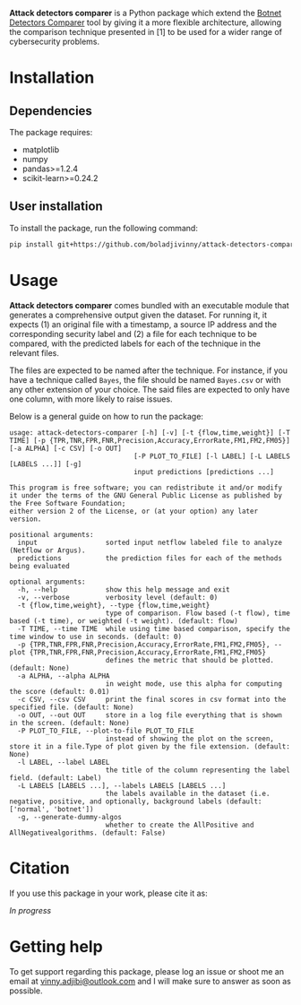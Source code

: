 **Attack detectors comparer** is a Python package which extend the [Botnet Detectors Comparer](http://downloads.sourceforge.net/project/botnetdetectorscomparer/BotnetDetectorsComparer-0.9.tgz)
tool by giving it a more flexible architecture, allowing the comparison technique presented in [1] to be used for a wider 
range of cybersecurity problems.

# Installation
## Dependencies
The package requires:

+ matplotlib
+ numpy
+ pandas>=1.2.4
+ scikit-learn>=0.24.2

## User installation
To install the package, run the following command:

```bash
pip install git+https://github.com/boladjivinny/attack-detectors-comparer.git
```

# Usage
**Attack detectors comparer**  comes bundled with an executable
module that generates a comprehensive output given the dataset.
For running it, it expects (1) an original file with a timestamp,
a source IP address and the corresponding security label and
(2) a file for each technique to be compared, with the predicted
labels for each of the technique in the relevant files.

The files are expected to be named after the technique. For instance,
if you have a technique called `Bayes`, the file should be
named `Bayes.csv` or with any other extension of your choice.
The said files are expected to only have one column, with more
likely to raise issues.

Below is a general guide on how to run the package:

```
usage: attack-detectors-comparer [-h] [-v] [-t {flow,time,weight}] [-T TIME] [-p {TPR,TNR,FPR,FNR,Precision,Accuracy,ErrorRate,FM1,FM2,FM05}] [-a ALPHA] [-c CSV] [-o OUT]
                               [-P PLOT_TO_FILE] [-l LABEL] [-L LABELS [LABELS ...]] [-g]
                               input predictions [predictions ...]

This program is free software; you can redistribute it and/or modify it under the terms of the GNU General Public License as published by the Free Software Foundation;
either version 2 of the License, or (at your option) any later version.

positional arguments:
  input                 sorted input netflow labeled file to analyze (Netflow or Argus).
  predictions           the prediction files for each of the methods being evaluated

optional arguments:
  -h, --help            show this help message and exit
  -v, --verbose         verbosity level (default: 0)
  -t {flow,time,weight}, --type {flow,time,weight}
                        type of comparison. Flow based (-t flow), time based (-t time), or weighted (-t weight). (default: flow)
  -T TIME, --time TIME  while using time based comparison, specify the time window to use in seconds. (default: 0)
  -p {TPR,TNR,FPR,FNR,Precision,Accuracy,ErrorRate,FM1,FM2,FM05}, --plot {TPR,TNR,FPR,FNR,Precision,Accuracy,ErrorRate,FM1,FM2,FM05}
                        defines the metric that should be plotted. (default: None)
  -a ALPHA, --alpha ALPHA
                        in weight mode, use this alpha for computing the score (default: 0.01)
  -c CSV, --csv CSV     print the final scores in csv format into the specified file. (default: None)
  -o OUT, --out OUT     store in a log file everything that is shown in the screen. (default: None)
  -P PLOT_TO_FILE, --plot-to-file PLOT_TO_FILE
                        instead of showing the plot on the screen, store it in a file.Type of plot given by the file extension. (default: None)
  -l LABEL, --label LABEL
                        the title of the column representing the label field. (default: Label)
  -L LABELS [LABELS ...], --labels LABELS [LABELS ...]
                        the labels available in the dataset (i.e. negative, positive, and optionally, background labels (default: ['normal', 'botnet'])
  -g, --generate-dummy-algos
                        whether to create the AllPositive and AllNegativealgorithms. (default: False)
```

# Citation
If you use this package in your work, please cite it as:

*In progress*

# Getting help
To get support regarding this package, please log an issue or shoot me an email
at vinny.adjibi@outlook.com and I will make sure to answer as soon as possible.
